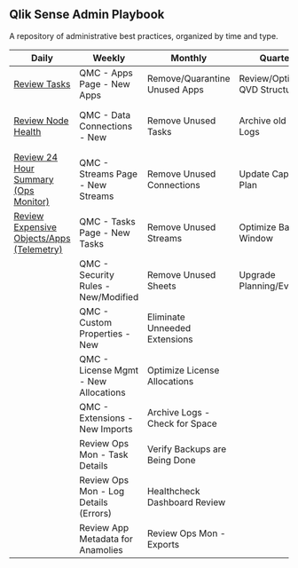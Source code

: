 ## Qlik Sense Admin Playbook

A repository of administrative best practices, organized by time and type.

| Daily                                                    | Weekly                                | Monthly                        | Quarterly                      | Yearly                          |
|----------------------------------------------------------|---------------------------------------|--------------------------------|--------------------------------|---------------------------------|
| [Review Tasks](docs/system_spot_check/tasks.md) | QMC - Apps Page - New Apps            | Remove/Quarantine Unused Apps  | Review/Optimize QVD Structures | Review Architecture Scale Plan  |
| [Review Node<br>Health](docs/system_spot_check/nodes.md)                                   | QMC - Data Connections - New          | Remove Unused Tasks            | Archive old Archive Logs       | Review Hardware for Replacement |
| [Review 24<br>Hour Summary<br>(Ops Monitor)](docs/system_spot_check/24_hour_summary.md)                         | QMC - Streams Page - New Streams      | Remove Unused Connections      | Update Capacity Plan           | Practice Recovery Processes     |
| [Review<br>Expensive<br>Objects/Apps<br>(Telemetry)](docs/system_spot_check/telemetry.md)                     | QMC - Tasks Page - New Tasks          | Remove Unused Streams          | Optimize Batch Window          |                                 |
|                                                          | QMC - Security Rules - New/Modified   | Remove Unused Sheets           | Upgrade Planning/Evaluation    |                                 |
|                                                          | QMC - Custom Properties - New         | Eliminate Unneeded Extensions  |                                |                                 |
|                                                          | QMC - License Mgmt - New Allocations  | Optimize License Allocations   |                                |                                 |
|                                                          | QMC - Extensions - New Imports        | Archive Logs - Check for Space |                                |                                 |
|                                                          | Review Ops Mon - Task Details         | Verify Backups are Being Done  |                                |                                 |
|                                                          | Review Ops Mon - Log Details (Errors) | Healthcheck Dashboard Review   |                                |                                 |
|                                                          | Review App Metadata for Anamolies     | Review Ops Mon - Exports       |                                |                                 |
